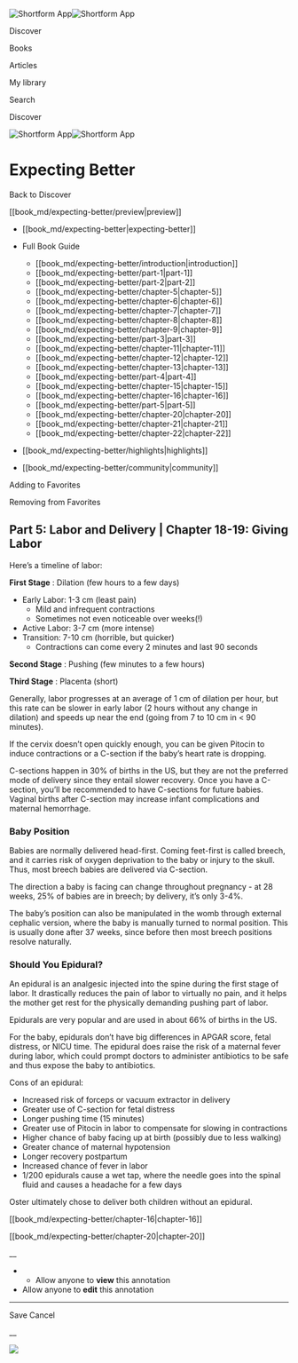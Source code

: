 ![Shortform App](/img/logo.36a2399e.svg)![Shortform App](/img/logo-dark.70c1b072.svg)

Discover

Books

Articles

My library

Search

Discover

![Shortform App](/img/logo.36a2399e.svg)![Shortform App](/img/logo-dark.70c1b072.svg)

# Expecting Better

Back to Discover

[[book_md/expecting-better/preview|preview]]

  * [[book_md/expecting-better|expecting-better]]
  * Full Book Guide

    * [[book_md/expecting-better/introduction|introduction]]
    * [[book_md/expecting-better/part-1|part-1]]
    * [[book_md/expecting-better/part-2|part-2]]
    * [[book_md/expecting-better/chapter-5|chapter-5]]
    * [[book_md/expecting-better/chapter-6|chapter-6]]
    * [[book_md/expecting-better/chapter-7|chapter-7]]
    * [[book_md/expecting-better/chapter-8|chapter-8]]
    * [[book_md/expecting-better/chapter-9|chapter-9]]
    * [[book_md/expecting-better/part-3|part-3]]
    * [[book_md/expecting-better/chapter-11|chapter-11]]
    * [[book_md/expecting-better/chapter-12|chapter-12]]
    * [[book_md/expecting-better/chapter-13|chapter-13]]
    * [[book_md/expecting-better/part-4|part-4]]
    * [[book_md/expecting-better/chapter-15|chapter-15]]
    * [[book_md/expecting-better/chapter-16|chapter-16]]
    * [[book_md/expecting-better/part-5|part-5]]
    * [[book_md/expecting-better/chapter-20|chapter-20]]
    * [[book_md/expecting-better/chapter-21|chapter-21]]
    * [[book_md/expecting-better/chapter-22|chapter-22]]
  * [[book_md/expecting-better/highlights|highlights]]
  * [[book_md/expecting-better/community|community]]



Adding to Favorites 

Removing from Favorites 

## Part 5: Labor and Delivery | Chapter 18-19: Giving Labor

Here’s a timeline of labor:

**First Stage** : Dilation (few hours to a few days)

  * Early Labor: 1-3 cm (least pain)
    * Mild and infrequent contractions
    * Sometimes not even noticeable over weeks(!)
  * Active Labor: 3-7 cm (more intense)
  * Transition: 7-10 cm (horrible, but quicker)
    * Contractions can come every 2 minutes and last 90 seconds



**Second Stage** : Pushing (few minutes to a few hours)

**Third Stage** : Placenta (short)

Generally, labor progresses at an average of 1 cm of dilation per hour, but this rate can be slower in early labor (2 hours without any change in dilation) and speeds up near the end (going from 7 to 10 cm in < 90 minutes).

If the cervix doesn’t open quickly enough, you can be given Pitocin to induce contractions or a C-section if the baby’s heart rate is dropping.

C-sections happen in 30% of births in the US, but they are not the preferred mode of delivery since they entail slower recovery. Once you have a C-section, you’ll be recommended to have C-sections for future babies. Vaginal births after C-section may increase infant complications and maternal hemorrhage.

### Baby Position

Babies are normally delivered head-first. Coming feet-first is called breech, and it carries risk of oxygen deprivation to the baby or injury to the skull. Thus, most breech babies are delivered via C-section.

The direction a baby is facing can change throughout pregnancy - at 28 weeks, 25% of babies are in breech; by delivery, it’s only 3-4%.

The baby’s position can also be manipulated in the womb through external cephalic version, where the baby is manually turned to normal position. This is usually done after 37 weeks, since before then most breech positions resolve naturally.

### Should You Epidural?

An epidural is an analgesic injected into the spine during the first stage of labor. It drastically reduces the pain of labor to virtually no pain, and it helps the mother get rest for the physically demanding pushing part of labor.

Epidurals are very popular and are used in about 66% of births in the US.

For the baby, epidurals don’t have big differences in APGAR score, fetal distress, or NICU time. The epidural does raise the risk of a maternal fever during labor, which could prompt doctors to administer antibiotics to be safe and thus expose the baby to antibiotics.

Cons of an epidural:

  * Increased risk of forceps or vacuum extractor in delivery
  * Greater use of C-section for fetal distress
  * Longer pushing time (15 minutes)
  * Greater use of Pitocin in labor to compensate for slowing in contractions
  * Higher chance of baby facing up at birth (possibly due to less walking)
  * Greater chance of maternal hypotension
  * Longer recovery postpartum
  * Increased chance of fever in labor
  * 1/200 epidurals cause a wet tap, where the needle goes into the spinal fluid and causes a headache for a few days



Oster ultimately chose to deliver both children without an epidural.

[[book_md/expecting-better/chapter-16|chapter-16]]

[[book_md/expecting-better/chapter-20|chapter-20]]

__

  *   * Allow anyone to **view** this annotation
  * Allow anyone to **edit** this annotation



* * *

Save Cancel

__




![](https://bat.bing.com/action/0?ti=56018282&Ver=2&mid=868f58e1-c791-47bf-baff-72593e4c031c&sid=49fff5b0636c11eeb9c611038afc8668&vid=4a005010636c11ee80c703d4c4a7acd5&vids=0&msclkid=N&pi=0&lg=en-US&sw=800&sh=600&sc=24&nwd=1&tl=Shortform%20%7C%20Expecting%20Better&p=https%3A%2F%2Fwww.shortform.com%2Fapp%2Fbook%2Fexpecting-better%2Fpart-5&r=&lt=404&evt=pageLoad&sv=1&rn=412492)
